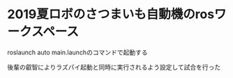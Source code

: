 # 2019夏ロボのさつまいも自動機のrosワークスペース

roslaunch auto main.launchのコマンドで起動する  
  
後輩の叡智によりラズパイ起動と同時に実行されるよう設定して試合を行った  
